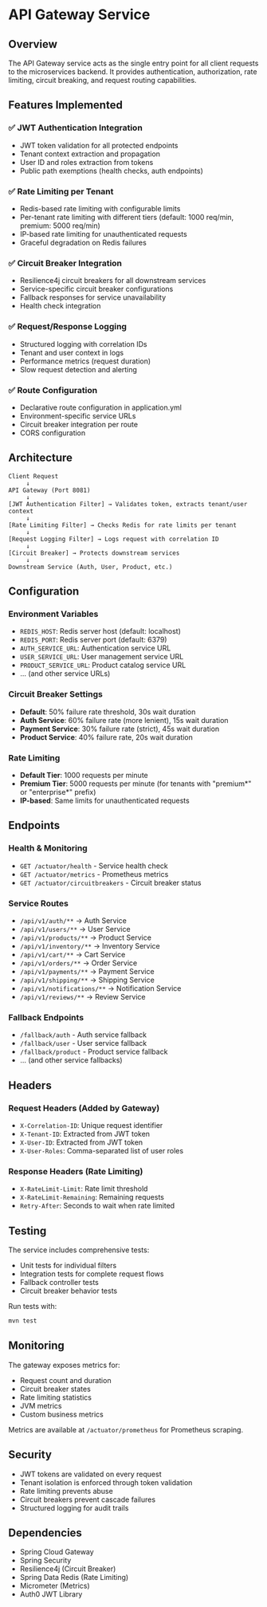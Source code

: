# API Gateway Service

## Overview

The API Gateway service acts as the single entry point for all client requests to the microservices backend. It provides authentication, authorization, rate limiting, circuit breaking, and request routing capabilities.

## Features Implemented

### ✅ JWT Authentication Integration

- JWT token validation for all protected endpoints
- Tenant context extraction and propagation
- User ID and roles extraction from tokens
- Public path exemptions (health checks, auth endpoints)

### ✅ Rate Limiting per Tenant

- Redis-based rate limiting with configurable limits
- Per-tenant rate limiting with different tiers (default: 1000 req/min, premium: 5000 req/min)
- IP-based rate limiting for unauthenticated requests
- Graceful degradation on Redis failures

### ✅ Circuit Breaker Integration

- Resilience4j circuit breakers for all downstream services
- Service-specific circuit breaker configurations
- Fallback responses for service unavailability
- Health check integration

### ✅ Request/Response Logging

- Structured logging with correlation IDs
- Tenant and user context in logs
- Performance metrics (request duration)
- Slow request detection and alerting

### ✅ Route Configuration

- Declarative route configuration in application.yml
- Environment-specific service URLs
- Circuit breaker integration per route
- CORS configuration

## Architecture

```
Client Request
     ↓
API Gateway (Port 8081)
     ↓
[JWT Authentication Filter] → Validates token, extracts tenant/user context
     ↓
[Rate Limiting Filter] → Checks Redis for rate limits per tenant
     ↓
[Request Logging Filter] → Logs request with correlation ID
     ↓
[Circuit Breaker] → Protects downstream services
     ↓
Downstream Service (Auth, User, Product, etc.)
```

## Configuration

### Environment Variables

- `REDIS_HOST`: Redis server host (default: localhost)
- `REDIS_PORT`: Redis server port (default: 6379)
- `AUTH_SERVICE_URL`: Authentication service URL
- `USER_SERVICE_URL`: User management service URL
- `PRODUCT_SERVICE_URL`: Product catalog service URL
- ... (and other service URLs)

### Circuit Breaker Settings

- **Default**: 50% failure rate threshold, 30s wait duration
- **Auth Service**: 60% failure rate (more lenient), 15s wait duration
- **Payment Service**: 30% failure rate (strict), 45s wait duration
- **Product Service**: 40% failure rate, 20s wait duration

### Rate Limiting

- **Default Tier**: 1000 requests per minute
- **Premium Tier**: 5000 requests per minute (for tenants with "premium*" or "enterprise*" prefix)
- **IP-based**: Same limits for unauthenticated requests

## Endpoints

### Health & Monitoring

- `GET /actuator/health` - Service health check
- `GET /actuator/metrics` - Prometheus metrics
- `GET /actuator/circuitbreakers` - Circuit breaker status

### Service Routes

- `/api/v1/auth/**` → Auth Service
- `/api/v1/users/**` → User Service
- `/api/v1/products/**` → Product Service
- `/api/v1/inventory/**` → Inventory Service
- `/api/v1/cart/**` → Cart Service
- `/api/v1/orders/**` → Order Service
- `/api/v1/payments/**` → Payment Service
- `/api/v1/shipping/**` → Shipping Service
- `/api/v1/notifications/**` → Notification Service
- `/api/v1/reviews/**` → Review Service

### Fallback Endpoints

- `/fallback/auth` - Auth service fallback
- `/fallback/user` - User service fallback
- `/fallback/product` - Product service fallback
- ... (and other service fallbacks)

## Headers

### Request Headers (Added by Gateway)

- `X-Correlation-ID`: Unique request identifier
- `X-Tenant-ID`: Extracted from JWT token
- `X-User-ID`: Extracted from JWT token
- `X-User-Roles`: Comma-separated list of user roles

### Response Headers (Rate Limiting)

- `X-RateLimit-Limit`: Rate limit threshold
- `X-RateLimit-Remaining`: Remaining requests
- `Retry-After`: Seconds to wait when rate limited

## Testing

The service includes comprehensive tests:

- Unit tests for individual filters
- Integration tests for complete request flows
- Fallback controller tests
- Circuit breaker behavior tests

Run tests with:

```bash
mvn test
```

## Monitoring

The gateway exposes metrics for:

- Request count and duration
- Circuit breaker states
- Rate limiting statistics
- JVM metrics
- Custom business metrics

Metrics are available at `/actuator/prometheus` for Prometheus scraping.

## Security

- JWT tokens are validated on every request
- Tenant isolation is enforced through token validation
- Rate limiting prevents abuse
- Circuit breakers prevent cascade failures
- Structured logging for audit trails

## Dependencies

- Spring Cloud Gateway
- Spring Security
- Resilience4j (Circuit Breaker)
- Spring Data Redis (Rate Limiting)
- Micrometer (Metrics)
- Auth0 JWT Library
